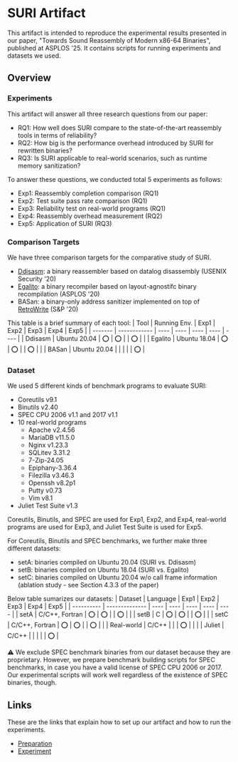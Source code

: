 # SURI Artifact

This artifact is intended to reproduce the experimental results presented in
our paper, "Towards Sound Reassembly of Modern x86-64 Binaries", published at
ASPLOS '25. It contains scripts for running experiments and datasets we used.

## Overview

### Experiments

This artifact will answer all three research questions from our paper:
- RQ1: How well does SURI compare to the state-of-the-art reassembly tools in
  terms of reliability?
- RQ2: How big is the performance overhead introduced by SURI for rewritten
  binaries?
- RQ3: Is SURI applicable to real-world scenarios, such as runtime memory
  sanitization?

To answer these questions, we conducted total 5 experiments as follows:
- Exp1: Reassembly completion comparison (RQ1)
- Exp2: Test suite pass rate comparison (RQ1)
- Exp3: Reliability test on real-world programs (RQ1)
- Exp4: Reassembly overhead measurement (RQ2)
- Exp5: Application of SURI (RQ3)

### Comparison Targets

We have three comparison targets for the comparative study of SURI.
- [Ddisasm](https://github.com/GrammaTech/ddisasm): a binary reassembler based
  on datalog disassembly (USENIX Security '20)
- [Egalito](https://github.com/columbia/egalito): a binary recompiler based on
  layout-agnostifc binary recompilation (ASPLOS '20)
- BASan: a binary-only address sanitizer implemented on top of
  [RetroWrite](https://github.com/HexHive/retrowrite) (S&P '20)

This table is a brief summary of each tool:
| Tool    | Running Env. | Exp1 | Exp2 | Exp3 | Exp4 | Exp5 |
| ------- | ------------ | ---- | ---- | ---- | ---- | ---- |
| Ddisasm | Ubuntu 20.04 | :o:  | :o:  |      | :o:  |      |
| Egalito | Ubuntu 18.04 | :o:  | :o:  |      | :o:  |      |
| BASan   | Ubuntu 20.04 |      |      |      |      | :o:  |

### Dataset

We used 5 different kinds of benchmark programs to evaluate SURI:
- Coreutils v9.1
- Binutils v2.40
- SPEC CPU 2006 v1.1 and 2017 v1.1
- 10 real-world programs
  - Apache v2.4.56
  - MariaDB v11.5.0
  - Nginx v1.23.3
  - SQLitev 3.31.2
  - 7-Zip-24.05
  - Epiphany-3.36.4
  - Filezilla v3.46.3
  - Openssh v8.2p1
  - Putty v0.73
  - Vim v8.1
- Juliet Test Suite v1.3

Coreutils, Binutils, and SPEC are used for Exp1, Exp2, and Exp4, real-world
programs are used for Exp3, and Juliet Test Suite is used for Exp5.

For Coreutils, Binutils and SPEC benchmarks, we further make three different
datasets:
- setA: binaries compiled on Ubuntu 20.04 (SURI vs. Ddisasm)
- setB: binaries compiled on Ubuntu 18.04 (SURI vs. Egalito)
- setC: binaries compiled on Ubuntu 20.04 w/o call frame information (ablation
  study - see Section 4.3.3 of the paper)

Below table sumarizes our datasets:
| Dataset    | Language       | Exp1 | Exp2 | Exp3 | Exp4 | Exp5 |
| ---------- | -------------- | ---- | ---- | ---- | ---- | ---- |
| setA       | C/C++, Fortran | :o:  | :o:  |      | :o:  |      |
| setB       | C              | :o:  | :o:  |      | :o:  |      |
| setC       | C/C++, Fortran | :o:  | :o:  |      | :o:  |      |
| Real-world | C/C++          |      |      | :o:  |      |      |
| Juliet     | C/C++          |      |      |      |      | :o:  |

:warning: We exclude SPEC benchmark binaries from our dataset because they are
proprietary. However, we prepare benchmark building scripts for SPEC
benchmarks, in case you have a valid license of SPEC CPU 2006 or 2017. Our
experimental scripts will work well regardless of the existence of SPEC
binaries, though.

## Links

These are the links that explain how to set up our artifact and how to run the
experiments.
- [Preparation](PREPARATION.md)
- [Experiment](EXPERIMENT.md)
